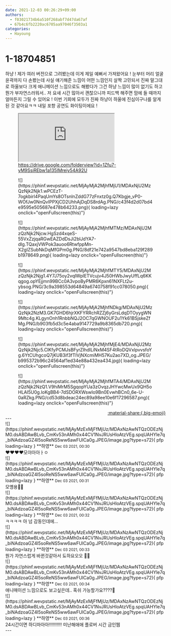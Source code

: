 ```yaml
---
date: 2021-12-03 00:26:29+09:00
authors:
  - f03021734b6a510f268abf7d47da67af
  - 67b4c6fb2220ac6705aa97046f3503a1
categories:
  - Hayoung
---
```


# 1-18704851

<div class="post-container" markdown="1">
<div class="content-container md-sidebar__scrollwrap" markdown="1">

하냥 ! 제가 여러 버전으로 그려봤는데 이게 제일 예뻐서 가져왔어요 ! 눈부터 머리 얼굴 윤곽까지 다 손봤는데 사실 얘기해준 느낌이 어떤 느낌인지 살짝 고민되서 진짜 말그대로 하울보다 크게 애니메이션 느낌으로도 해봤다가 그건 하냥 느낌이 많이 없기도 하고 뭔가 부자연스러워서.. 저 요새 시간 많아서 괜찮으니까 피드백 해주면 맘에 들 때까지 얼마든지 그릴 수 있어요 ! 이번 기회에 모두가 진짜 하냥이 하울에 진심이구나를 알게 된 것 같아요ㅋㅋ 내일 포항 공연도 화이팅이에요 !
<figure class="snippet" markdown="1">
<iframe src="https://drive.google.com/folderview?id=1Zfu7-yM9SsiREbw1a135IMreiy54A92U" title="What is this"></iframe>
<figcaption><a href="https://drive.google.com/folderview?id=1Zfu7-yM9SsiREbw1a135IMreiy54A92U">https://drive.google.com/folderview?id=1Zfu7-yM9SsiREbw1a135IMreiy54A92U</a></figcaption>
</figure>


<figure markdown="1">
![](https://phinf.wevpstatic.net/MjAyMjA2MjhfMjU1/MDAxNjU2MzQzNjk2Njk1.wPCEzT-7ogkbirI4PaqUmYs8OTsnlnZddG77zFnxtz0g.Q7Kbgje_vP0-WOfJw0NnQvlPPXjCD2UhhAjDqDS8rdAg.PNG/c43f4d2d07bd4e9595e505687e478b64233.png){ loading=lazy onclick="openFullscreen(this)"}
</figure>

<figure markdown="1">
![](https://phinf.wevpstatic.net/MjAyMjA2MjhfMTMz/MDAxNjU2MzQzNjk2Njcw.HgSzd4xqeS-55VxZzjqaRGwEAZDdDsJi2blJdYA7-dIg.TQaxjVWPok3auoo6RtwfppMn-X2gIZSubNkDqMfGPm0g.PNG/8df21e742a9547bd8eba129f289b1978649.png){ loading=lazy onclick="openFullscreen(this)"}
</figure>

<figure markdown="1">
![](https://phinf.wevpstatic.net/MjAyMjA2MjhfMTY5/MDAxNjU2MzQzNjk2Njg1.4Y7J75oy2vqlWplETVcujv4J50HWbJwyUffLq6KKqgog.opYEjjmn99BCc0A3vpoByPMR6Kpxn61NXFLt2u-ybsog.PNG/3c9a398553d64849a6740758f91cc078050.png){ loading=lazy onclick="openFullscreen(this)"}
</figure>

<figure markdown="1">
![](https://phinf.wevpstatic.net/MjAyMjA2MjhfNDkg/MDAxNjU2MzQzNjk2NzM3.GK7GHD6hjrXKFYRRchRZZj6yGrsLdqDTOyygWN9Mtc4g.KLgynOnh1RnbbNQJ2OC7qGWNOUF2u1Yk61BSjskeZfMg.PNG/b903fb5d3c5e4aba9147729a9b8365db720.png){ loading=lazy onclick="openFullscreen(this)"}
</figure>

<figure markdown="1">
![](https://phinf.wevpstatic.net/MjAyMjA2MjhfMjE4/MDAxNjU2MzQzNjk2Njc5.ClKfyPCMJsBFyrZIhdlLiNxM4SF4tRoDQVxlpvvsfoYg.6YtCUhgcoQ7jKUB3if3fTIVjNXcmiMH57Ku2ao7XD_og.JPEG/b995372b96c24564af1ed34e88a432ea434.jpg){ loading=lazy onclick="openFullscreen(this)"}
</figure>

<figure markdown="1">
![](https://phinf.wevpstatic.net/MjAyMjA2MjhfMTA4/MDAxNjU2MzQzNjk2NzQ1.V9hiMrM5SgqopYUa3zOvqzJHYwcMwUx9QH5oHLAI5U0g.loKgBB4-7dSDORXWswIo9Bn0EvwhBCn0_6e-U-0aRZkg.PNG/cd53d8bdeac24ec89a98ee10e6f17296587.png){ loading=lazy onclick="openFullscreen(this)"}
</figure>


</div>
</div>

<div style="text-align: right;" markdown="1">
<a href="https://weverse.io/fromis9/fanpost/1-18704851" style="text-align: right;">:material-share:{.big-emoji}</a>
</div>
---

<div class="comments-container md-sidebar__scrollwrap" markdown="1">
<div class="comment" markdown="1">
<div class='id-container' markdown="1">
![](https://phinf.wevpstatic.net/MjAyMzExMjFfMjUz/MDAxNzAwNTQzODEzNjM0.dsABDAwBLvb_CmKv53nAMh0x44CV1NvJRUsHloAtzVEg.spqUAHYle7q_biNAdzoaGZ4l5soReNS5ww6awFUlCa0g.JPEG/image.jpg?type=s72){ pfp loading=lazy }
**<span class="artist">하영</span>** <small>Dec 03 2021, 00:30</small><br>
</div>
<div class='comment-body' markdown="1">
♥️♥️♥️♥️모야아아ㅏㅇ
</div>
</div>
<div class="comment" markdown="1">
<div class='id-container' markdown="1">
![](https://phinf.wevpstatic.net/MjAyMzExMjFfMjUz/MDAxNzAwNTQzODEzNjM0.dsABDAwBLvb_CmKv53nAMh0x44CV1NvJRUsHloAtzVEg.spqUAHYle7q_biNAdzoaGZ4l5soReNS5ww6awFUlCa0g.JPEG/image.jpg?type=s72){ pfp loading=lazy }
**<span class="artist">하영</span>** <small>Dec 03 2021, 00:31</small><br>
</div>
<div class='comment-body' markdown="1">
모옝용🥺🥺
</div>
</div>
<div class="reply" markdown="1">
<div class="comment" markdown="1">
<div class='id-container' markdown="1">
![](https://phinf.wevpstatic.net/MjAyMzExMjFfMjUz/MDAxNzAwNTQzODEzNjM0.dsABDAwBLvb_CmKv53nAMh0x44CV1NvJRUsHloAtzVEg.spqUAHYle7q_biNAdzoaGZ4l5soReNS5ww6awFUlCa0g.JPEG/image.jpg?type=s72){ pfp loading=lazy }
**<span class="artist">하영</span>** <small>Dec 03 2021, 00:32</small><br>
</div>
<div class='comment-body' markdown="1">
ㅋㅋㅋㅋ 아 넘 감동인데에...
</div>
</div>
</div>
<div class="reply" markdown="1">
<div class="comment" markdown="1">
<div class='id-container' markdown="1">
![](https://phinf.wevpstatic.net/MjAyMzExMjFfMjUz/MDAxNzAwNTQzODEzNjM0.dsABDAwBLvb_CmKv53nAMh0x44CV1NvJRUsHloAtzVEg.spqUAHYle7q_biNAdzoaGZ4l5soReNS5ww6awFUlCa0g.JPEG/image.jpg?type=s72){ pfp loading=lazy }
**<span class="artist">하영</span>** <small>Dec 03 2021, 00:33</small><br>
</div>
<div class='comment-body' markdown="1">
뭔가 자연스럽게 바뀐것같아서 됴하요오오 🧡🧡
</div>
</div>
</div>
<div class="reply" markdown="1">
<div class="comment" markdown="1">
<div class='id-container' markdown="1">
![](https://phinf.wevpstatic.net/MjAyMzExMjFfMjUz/MDAxNzAwNTQzODEzNjM0.dsABDAwBLvb_CmKv53nAMh0x44CV1NvJRUsHloAtzVEg.spqUAHYle7q_biNAdzoaGZ4l5soReNS5ww6awFUlCa0g.JPEG/image.jpg?type=s72){ pfp loading=lazy }
**<span class="artist">하영</span>** <small>Dec 03 2021, 00:34</small><br>
</div>
<div class='comment-body' markdown="1">
애니매이션 느낌으로도 보고싶은데.. 혹쉬 가능할가요????🧡
</div>
</div>
</div>
<div class="reply" markdown="1">
<div class="comment" markdown="1">
<div class='id-container' markdown="1">
![](https://phinf.wevpstatic.net/MjAyMzExMjFfMjUz/MDAxNzAwNTQzODEzNjM0.dsABDAwBLvb_CmKv53nAMh0x44CV1NvJRUsHloAtzVEg.spqUAHYle7q_biNAdzoaGZ4l5soReNS5ww6awFUlCa0g.JPEG/image.jpg?type=s72){ pfp loading=lazy }
**<span class="artist">하영</span>** <small>Dec 03 2021, 00:36</small><br>
</div>
<div class='comment-body' markdown="1">
24시간이면 하디마아아!!!!!!!!!! 미난해애애 플로버 시간 금인뒙 
</div>
</div>
</div>
</div>
---

